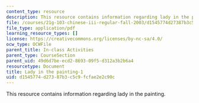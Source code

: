 ```yaml
---
content_type: resource
description: This resource contains information regarding lady in the painting.
file: /courses/21g-103-chinese-iii-regular-fall-2003/d1545774d27387b3c5c9fcfae2e2c90c_MIT21G_103F03_painting1.pdf
file_type: application/pdf
learning_resource_types: []
license: https://creativecommons.org/licenses/by-nc-sa/4.0/
ocw_type: OCWFile
parent_title: In-class Activities
parent_type: CourseSection
parent_uid: 49d6d7be-ecd2-8693-09f5-d312a3b2b6a4
resourcetype: Document
title: Lady in the painting-1
uid: d1545774-d273-87b3-c5c9-fcfae2e2c90c
---
```

This resource contains information regarding lady in the painting.